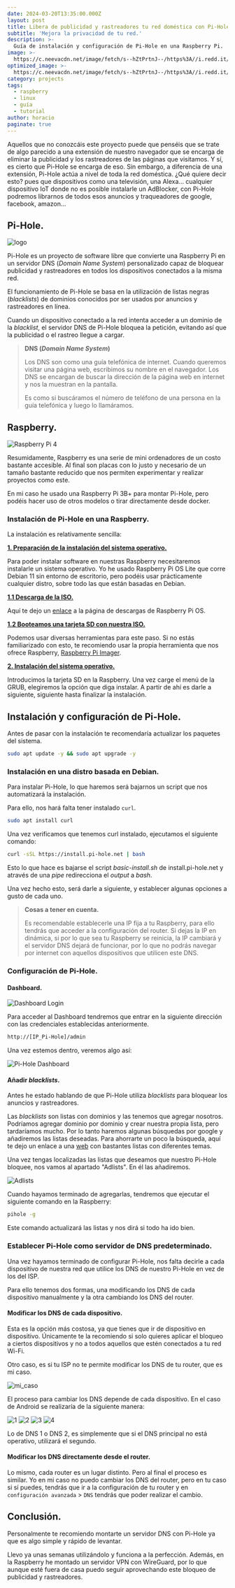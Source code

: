 ```yaml
---
date: 2024-03-20T13:35:00.000Z
layout: post
title: Libera de publicidad y rastreadores tu red doméstica con Pi-Hole.
subtitle: 'Mejora la privacidad de tu red.'
description: >-
  Guía de instalación y configuración de Pi-Hole en una Raspberry Pi.
image: >-
  https://c.neevacdn.net/image/fetch/s--hZtPrtnJ--/https%3A//i.redd.it/s5n746v4gxy01.jpg?savepath=s5n746v4gxy01.jpg
optimized_image: >-
  https://c.neevacdn.net/image/fetch/s--hZtPrtnJ--/https%3A//i.redd.it/s5n746v4gxy01.jpg?savepath=s5n746v4gxy01.jpg
category: projects
tags:
  - raspberry
  - linux
  - guía
  - tutorial
author: horacio
paginate: true
---
```


Aquellos que no conozcáis este proyecto puede que penséis que se trate de algo parecido a una extensión de nuestro navegador que se encarga de eliminar la publicidad y los rastreadores de las páginas
que visitamos. Y sí, es cierto que Pi-Hole se encarga de eso. Sin embargo, a diferencia de una extensión, Pi-Hole actúa a nivel de toda la red doméstica. ¿Qué quiere decir esto? pues que dispositivos
como una televisión, una Alexa... cualquier dispositivo IoT donde no es posible instalarle un AdBlocker, con Pi-Hole podremos librarnos de todos esos anuncios y traqueadores de google, facebook, amazon...

## Pi-Hole.

![logo](https://wp-cdn.pi-hole.net/wp-content/uploads/2016/12/Vortex-R.webp)

Pi-Hole es un proyecto de software libre que convierte una Raspberry Pi en un servidor DNS (*Domain Name System*) personalizado capaz de bloquear publicidad y rastreadores en todos los dispositivos conectados a la misma red.

El funcionamiento de Pi-Hole se basa en la utilización de listas negras (*blacklists*) de dominios conocidos por ser usados por anuncios y rastreadores en línea.

Cuando un dispositivo conectado a la red intenta acceder a un dominio de la *blacklist*, el servidor DNS de Pi-Hole bloquea la petición, evitando así que la publicidad o el rastreo llegue a cargar.

> **DNS (*Domain Name System*)**
>
> Los DNS son como una guía telefónica de internet. Cuando queremos visitar una página web, escribimos su nombre en el navegador.
> Los DNS se encargan de buscar la dirección de la página web en internet y nos la muestran en la pantalla.
>
> Es como si buscáramos el número de teléfono de una persona en la guía telefónica y luego lo llamáramos.

## Raspberry.

![Raspberry Pi 4](https://assets.raspberrypi.com/static/raspberry-pi-4-labelled-f5e5dcdf6a34223235f83261fa42d1e8.png)

Resumidamente, Raspberry es una serie de mini ordenadores de un costo bastante accesible. Al final son placas con lo justo y necesario de un tamaño bastante reducido que nos permiten experimentar y
realizar proyectos como este.

En mi caso he usado una Raspberry Pi 3B+ para montar Pi-Hole, pero podéis hacer uso de otros modelos o tirar directamente desde docker.

### Instalación de Pi-Hole en una Raspberry.

La instalación es relativamente sencilla:

<u><strong>1. Preparación de la instalación del sistema operativo.</strong></u>

Para poder instalar software en nuestras Raspberry necesitaremos instalarle un sistema operativo.
Yo he usado Raspberry Pi OS Lite que corre Debian 11 sin entorno de escritorio, pero podéis usar prácticamente cualquier distro, sobre todo las que están basadas en Debian.

<u><strong>1.1 Descarga de la ISO.</strong></u>

Aquí te dejo un [enlace](https://www.raspberrypi.com/software/operating-systems/) a la página de descargas de Raspberry Pi OS.

<u><strong>1.2 Booteamos una tarjeta SD con nuestra ISO.</strong></u>

Podemos usar diversas herramientas para este paso.
Si no estás familiarizado con esto, te recomiendo usar la propia herramienta que nos ofrece Raspberry, [Raspberry Pi Imager](https://www.raspberrypi.com/software/).

<u><strong>2. Instalación del sistema operativo.</strong></u>

Introducimos la tarjeta SD en la Raspberry. Una vez carge el menú de la GRUB, elegiremos la opción que diga instalar.
A partir de ahí es darle a siguiente, siguiente hasta finalizar la instalación.

## Instalación y configuración de Pi-Hole.

Antes de pasar con la instalación te recomendaría actualizar los paquetes del sistema.

```bash
sudo apt update -y && sudo apt upgrade -y
```

### Instalación en una distro basada en Debian.

Para instalar Pi-Hole, lo que haremos será bajarnos un script que nos automatizará la instalación.

Para ello, nos hará falta tener instalado `curl`.

```bash
sudo apt install curl
```

Una vez verificamos que tenemos curl instalado, ejecutamos el siguiente comando:

```bash
curl -sSL https://install.pi-hole.net | bash
```
Esto lo que hace es bajarse el script *basic-install.sh* de install.pi-hole.net y através de una *pipe* redirecciona el *output* a *bash*.

Una vez hecho esto, será darle a siguiente, y establecer algunas opciones a gusto de cada uno.

> <strong>Cosas a tener en cuenta.</strong>
>
> Es recomendable establecerle una IP fija a tu Raspberry, para ello tendrás que acceder a la configuración del router.
> Si dejas la IP en dinámica, si por lo que sea tu Raspberry se reinicia, la IP cambiará y el servidor DNS dejará de funcionar, por lo que no podrás navegar por internet con aquellos dispositivos
> que utilicen este DNS.

### Configuración de Pi-Hole.

#### Dashboard.

![Dashboard Login](https://telegra.ph/file/798ac485e864b8b57d9be.jpg)

Para acceder al Dashboard tendremos que entrar en la siguiente dirección con las credenciales establecidas anteriormente.

```html
http://[IP_Pi-Hole]/admin
```

Una vez estemos dentro, veremos algo así:

![Pi-Hole Dashboard](https://telegra.ph/file/8e73823f4c09a46f833a3.jpg)

#### Añadir *blacklists*.

Antes he estado hablando de que Pi-Hole utiliza *blacklists* para bloquear los anuncios y rastreadores.

Las *blacklists* son listas con dominios y las tenemos que agregar nosotros.
Podríamos agregar dominio por dominio y crear nuestra propia lista, pero tardaríamos mucho. Por lo tanto haremos
algunas búsquedas por google y añadiremos las listas deseadas.
Para ahorrarte un poco la búsqueda, aquí te dejo un enlace a una [web](https://firebog.net/) con bastantes listas con diferentes temas.

Una vez tengas localizadas las listas que deseamos que nuestro Pi-Hole bloquee, nos vamos al apartado "Adlists". En él las añadiremos.

![Adlists](https://telegra.ph/file/bfef0d0bf332335d519c1.jpg)

Cuando hayamos terminado de agregarlas, tendremos que ejecutar el siguiente comando en la Raspberry:

```bash
pihole -g
```

Este comando actualizará las listas y nos dirá si todo ha ido bien.

### Establecer Pi-Hole como servidor de DNS predeterminado.

Una vez hayamos terminado de configurar Pi-Hole, nos falta decirle a cada dispositivo de nuestra red que utilice los DNS de nuestro Pi-Hole en vez de los del ISP. 

Para ello tenemos dos formas, una modificando los DNS de cada dispositivo manualmente y la otra cambiando los DNS del router.

#### Modificar los DNS de cada dispositivo.

Esta es la opción más costosa, ya que tienes que ir de dispositivo en dispositivo. Únicamente te la recomiendo si solo quieres aplicar el bloqueo a ciertos dispositivos y no a todos aquellos que estén
conectados a tu red Wi-Fi.

Otro caso, es si tu ISP no te permite modificar los DNS de tu router, que es mi caso.

![mi_caso](https://telegra.ph/file/b35ba5a2d1fc54d13df92.png)

El proceso para cambiar los DNS depende de cada dispositivo. En el caso de Android se realizaría de la siguiente manera:

![1](https://telegra.ph/file/bdf4b0f11a4d1d58cefb8.jpg)
![2](https://telegra.ph/file/83c1eec2ae51c0b693822.jpg)
![3](https://telegra.ph/file/4dac6fd341d54574badee.jpg)
![4](https://telegra.ph/file/52d940e36010e4590dccb.jpg)

Lo de DNS 1 o DNS 2, es simplemente que si el DNS principal no está operativo, utilizará el segundo.

#### Modificar los DNS directamente desde el router.

Lo mismo, cada router es un lugar distinto. Pero al final el proceso es similar. Yo en mi caso no puedo cambiar los DNS del router, pero en tu caso si sí puedes, tendrás que ir a la configuración
de tu router y en ``configuración avanzada`` > `DNS` tendrás que poder realizar el cambio.

## Conclusión.

Personalmente te recomiendo montarte un servidor DNS con Pi-Hole ya que es algo simple y rápido de levantar.

Llevo ya unas semanas utilizándolo y funciona a la perfección. Además, en la Raspberry he montado un servidor VPN con WireGuard, por lo que
aunque esté fuera de casa puedo seguir aprovechando este bloqueo de publicidad y rastreadores.
<!-- --page-break-- -->
